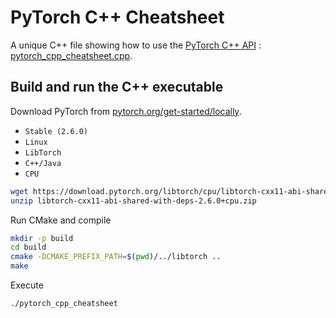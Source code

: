 # PyTorch C++ Cheatsheet

A unique C++ file showing how to use the [PyTorch C++ API](https://pytorch.org/cppdocs) : [pytorch_cpp_cheatsheet.cpp](https://github.com/ThibaultLejemble/PyTorch-CPP-Cheatsheet/blob/main/pytorch_cpp_cheatsheet.cpp).

## Build and run the C++ executable

Download PyTorch from [pytorch.org/get-started/locally](https://pytorch.org/get-started/locally).
- `Stable (2.6.0)`
- `Linux`
- `LibTorch`
- `C++/Java`
- `CPU`
```bash
wget https://download.pytorch.org/libtorch/cpu/libtorch-cxx11-abi-shared-with-deps-2.6.0%2Bcpu.zip
unzip libtorch-cxx11-abi-shared-with-deps-2.6.0+cpu.zip
```

Run CMake and compile
```bash
mkdir -p build
cd build
cmake -DCMAKE_PREFIX_PATH=$(pwd)/../libtorch ..
make
```

Execute 
```bash
./pytorch_cpp_cheatsheet
````

